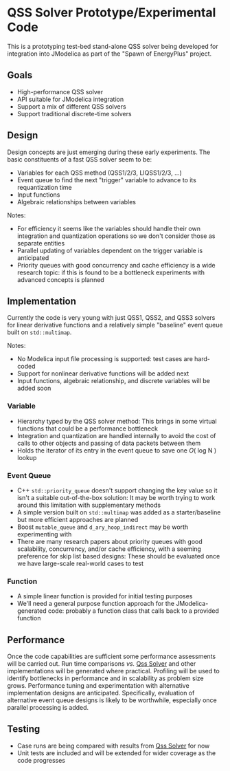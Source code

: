 # QSS Solver Prototype/Experimental Code

This is a prototyping test-bed stand-alone QSS solver being developed for integration into JModelica as part of the "Spawn of EnergyPlus" project.

## Goals

* High-performance QSS solver
* API suitable for JModelica integration
* Support a mix of different QSS solvers
* Support traditional discrete-time solvers

## Design

Design concepts are just emerging during these early experiments.
The basic constituents of a fast QSS solver seem to be:
* Variables for each QSS method (QSS1/2/3, LIQSS1/2/3, ...)
* Event queue to find the next "trigger" variable to advance to its requantization time
* Input functions
* Algebraic relationships between variables

Notes:
* For efficiency it seems like the variables should handle their own integration and quantization operations so we don't consider those as separate entities
* Parallel updating of variables dependent on the trigger variable is anticipated
* Priority queues with good concurrency and cache efficiency is a wide research topic: if this is found to be a bottleneck experiments with advanced concepts is planned

## Implementation

Currently the code is very young with just QSS1, QSS2, and QSS3 solvers for linear derivative functions and a relatively simple "baseline" event queue built on `std::multimap`.

Notes:
* No Modelica input file processing is supported: test cases are hard-coded
* Support for nonlinear derivative functions will be added next
* Input functions, algebraic relationship, and discrete variables will be added soon

### Variable
* Hierarchy typed by the QSS solver method: This brings in some virtual functions that could be a performance bottleneck
* Integration and quantization are handled internally to avoid the cost of calls to other objects and passing of data packets between them
* Holds the iterator of its entry in the event queue to save one _O_( log N ) lookup

### Event Queue
* C++ `std::priority_queue` doesn't support changing the key value so it isn't a suitable out-of-the-box solution: It may be worth trying to work around this limitation with supplementary methods
* A simple version built on `std::multimap` was added as a starter/baseline but more efficient approaches are planned
* Boost `mutable_queue` and `d_ary_hoop_indirect` may be worth experimenting with
* There are many research papers about priority queues with good scalability, concurrency, and/or cache efficiency, with a seeming preference for skip list based designs: These should be evaluated once we have large-scale real-world cases to test

### Function
* A simple linear function is provided for initial testing purposes
* We'll need a general purpose function approach for the JModelica-generated code: probably a function class that calls back to a provided function

## Performance

Once the code capabilities are sufficient some performance assessments will be carried out.
Run time comparisons _vs._ [Qss Solver](https://sourceforge.net/projects/qssengine/) and other implementations will be generated where practical.
Profiling will be used to identify bottlenecks in performance and in scalability as problem size grows.
Performance tuning and experimentation with alternative implementation designs are anticipated.
Specifically, evaluation of alternative event queue designs is likely to be worthwhile, especially once parallel processing is added.

## Testing

* Case runs are being compared with results from [Qss Solver](https://sourceforge.net/projects/qssengine/) for now
* Unit tests are included and will be extended for wider coverage as the code progresses